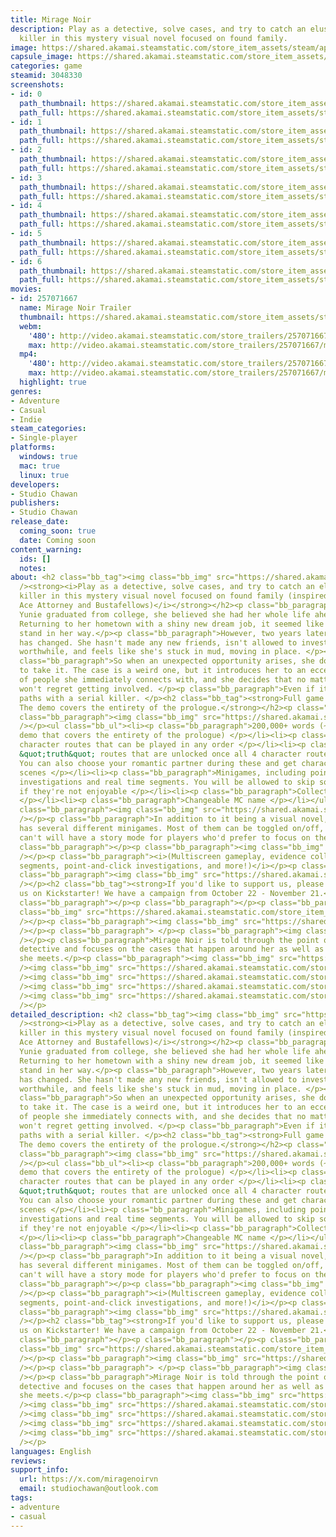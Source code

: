 ```yaml
---
title: Mirage Noir
description: Play as a detective, solve cases, and try to catch an elusive serial
  killer in this mystery visual novel focused on found family.
image: https://shared.akamai.steamstatic.com/store_item_assets/steam/apps/3048330/header.jpg?t=1731037545
capsule_image: https://shared.akamai.steamstatic.com/store_item_assets/steam/apps/3048330/capsule_231x87.jpg?t=1731037545
categories: game
steamid: 3048330
screenshots:
- id: 0
  path_thumbnail: https://shared.akamai.steamstatic.com/store_item_assets/steam/apps/3048330/ss_e02e38a91c2bbd0a9f926a1a78e371ea6d3dc5dd.600x338.jpg?t=1731037545
  path_full: https://shared.akamai.steamstatic.com/store_item_assets/steam/apps/3048330/ss_e02e38a91c2bbd0a9f926a1a78e371ea6d3dc5dd.1920x1080.jpg?t=1731037545
- id: 1
  path_thumbnail: https://shared.akamai.steamstatic.com/store_item_assets/steam/apps/3048330/ss_47b9278767b0819a2cfb59552a6d94003b68dbdc.600x338.jpg?t=1731037545
  path_full: https://shared.akamai.steamstatic.com/store_item_assets/steam/apps/3048330/ss_47b9278767b0819a2cfb59552a6d94003b68dbdc.1920x1080.jpg?t=1731037545
- id: 2
  path_thumbnail: https://shared.akamai.steamstatic.com/store_item_assets/steam/apps/3048330/ss_b7c2495c7d36e21a8961fee9377d78e978ea90b2.600x338.jpg?t=1731037545
  path_full: https://shared.akamai.steamstatic.com/store_item_assets/steam/apps/3048330/ss_b7c2495c7d36e21a8961fee9377d78e978ea90b2.1920x1080.jpg?t=1731037545
- id: 3
  path_thumbnail: https://shared.akamai.steamstatic.com/store_item_assets/steam/apps/3048330/ss_d18eff7303476f92763a7e1e9507cf240039c609.600x338.jpg?t=1731037545
  path_full: https://shared.akamai.steamstatic.com/store_item_assets/steam/apps/3048330/ss_d18eff7303476f92763a7e1e9507cf240039c609.1920x1080.jpg?t=1731037545
- id: 4
  path_thumbnail: https://shared.akamai.steamstatic.com/store_item_assets/steam/apps/3048330/ss_a694a1e502eb5558089bde720cf1b4adbb870993.600x338.jpg?t=1731037545
  path_full: https://shared.akamai.steamstatic.com/store_item_assets/steam/apps/3048330/ss_a694a1e502eb5558089bde720cf1b4adbb870993.1920x1080.jpg?t=1731037545
- id: 5
  path_thumbnail: https://shared.akamai.steamstatic.com/store_item_assets/steam/apps/3048330/ss_46afc6595e9f3d137eab348766727affdca32d90.600x338.jpg?t=1731037545
  path_full: https://shared.akamai.steamstatic.com/store_item_assets/steam/apps/3048330/ss_46afc6595e9f3d137eab348766727affdca32d90.1920x1080.jpg?t=1731037545
- id: 6
  path_thumbnail: https://shared.akamai.steamstatic.com/store_item_assets/steam/apps/3048330/ss_1b2cff3f9f411321c13482bcabe770c0e59fe5f2.600x338.jpg?t=1731037545
  path_full: https://shared.akamai.steamstatic.com/store_item_assets/steam/apps/3048330/ss_1b2cff3f9f411321c13482bcabe770c0e59fe5f2.1920x1080.jpg?t=1731037545
movies:
- id: 257071667
  name: Mirage Noir Trailer
  thumbnail: https://shared.akamai.steamstatic.com/store_item_assets/steam/apps/257071667/126a2a81e79c0c534fa50c54f63a7b7561fb10a6/movie_600x337.jpg?t=1731037539
  webm:
    '480': http://video.akamai.steamstatic.com/store_trailers/257071667/movie480_vp9.webm?t=1731037539
    max: http://video.akamai.steamstatic.com/store_trailers/257071667/movie_max_vp9.webm?t=1731037539
  mp4:
    '480': http://video.akamai.steamstatic.com/store_trailers/257071667/movie480.mp4?t=1731037539
    max: http://video.akamai.steamstatic.com/store_trailers/257071667/movie_max.mp4?t=1731037539
  highlight: true
genres:
- Adventure
- Casual
- Indie
steam_categories:
- Single-player
platforms:
  windows: true
  mac: true
  linux: true
developers:
- Studio Chawan
publishers:
- Studio Chawan
release_date:
  coming_soon: true
  date: Coming soon
content_warning:
  ids: []
  notes:
about: <h2 class="bb_tag"><img class="bb_img" src="https://shared.akamai.steamstatic.com/store_item_assets/steam/apps/3048330/extras/header_story_steam.png?t=1731037545"
  /><strong><i>Play as a detective, solve cases, and try to catch an elusive serial
  killer in this mystery visual novel focused on found family (inspired by games like
  Ace Attorney and Bustafellows)</i></strong></h2><p class="bb_paragraph"></p><p class="bb_paragraph">When
  Yunie graduated from college, she believed she had her whole life ahead of her.
  Returning to her hometown with a shiny new dream job, it seemed like nothing could
  stand in her way.</p><p class="bb_paragraph">However, two years later, not much
  has changed. She hasn't made any new friends, isn't allowed to investigate anything
  worthwhile, and feels like she's stuck in mud, moving in place. </p><p class="bb_paragraph"></p><p
  class="bb_paragraph">So when an unexpected opportunity arises, she doesn't hesitate
  to take it. The case is a weird one, but it introduces her to an eccentric team
  of people she immediately connects with, and she decides that no matter what, she
  won't regret getting involved. </p><p class="bb_paragraph">Even if it means crossing
  paths with a serial killer. </p><h2 class="bb_tag"><strong>Full game coming in 2026!
  The demo covers the entirety of the prologue.</strong></h2><p class="bb_paragraph"></p><p
  class="bb_paragraph"><img class="bb_img" src="https://shared.akamai.steamstatic.com/store_item_assets/steam/apps/3048330/extras/header_features_steam.png?t=1731037545"
  /></p><ul class="bb_ul"><li><p class="bb_paragraph">200,000+ words (~50,000 word
  demo that covers the entirety of the prologue) </p></li><li><p class="bb_paragraph">4
  character routes that can be played in any order </p></li><li><p class="bb_paragraph">2
  &quot;truth&quot; routes that are unlocked once all 4 character routes are cleared.
  You can also choose your romantic partner during these and get character-specific
  scenes </p></li><li><p class="bb_paragraph">Minigames, including point-and-click
  investigations and real time segments. You will be allowed to skip some of them
  if they're not enjoyable </p></li><li><p class="bb_paragraph">Collectable Side Stories
  </p></li><li><p class="bb_paragraph">Changeable MC name </p></li></ul><p class="bb_paragraph"></p><p
  class="bb_paragraph"><img class="bb_img" src="https://shared.akamai.steamstatic.com/store_item_assets/steam/apps/3048330/extras/subheader_gameplay.png?t=1731037545"
  /></p><p class="bb_paragraph">In addition to it being a visual novel, the game also
  has several different minigames. Most of them can be toggled on/off, and those that
  can't will have a story mode for players who'd prefer to focus on the plot instead.</p><p
  class="bb_paragraph"></p><p class="bb_paragraph"><img class="bb_img" src="https://shared.akamai.steamstatic.com/store_item_assets/steam/apps/3048330/extras/gameplay.png?t=1731037545"
  /></p><p class="bb_paragraph"><i>(Multiscreen gameplay, evidence collecting, deduction
  segments, point-and-click investigations, and more!)</i></p><p class="bb_paragraph"></p><p
  class="bb_paragraph"><img class="bb_img" src="https://shared.akamai.steamstatic.com/store_item_assets/steam/apps/3048330/extras/link_ks.png?t=1731037545"
  /></p><h2 class="bb_tag"><strong>If you'd like to support us, please consider backing
  us on Kickstarter! We have a campaign from October 22 - November 21.</strong></h2><p
  class="bb_paragraph"></p><p class="bb_paragraph"></p><p class="bb_paragraph"><img
  class="bb_img" src="https://shared.akamai.steamstatic.com/store_item_assets/steam/apps/3048330/extras/header_visuals.png?t=1731037545"
  /></p><p class="bb_paragraph"><img class="bb_img" src="https://shared.akamai.steamstatic.com/store_item_assets/steam/apps/3048330/extras/bgs.png?t=1731037545"
  /></p><p class="bb_paragraph"> </p><p class="bb_paragraph"><img class="bb_img" src="https://shared.akamai.steamstatic.com/store_item_assets/steam/apps/3048330/extras/header_cast_steam.png?t=1731037545"
  /></p><p class="bb_paragraph">Mirage Noir is told through the point of view of a
  detective and focuses on the cases that happen around her as well as the four boys
  she meets.</p><p class="bb_paragraph"><img class="bb_img" src="https://shared.akamai.steamstatic.com/store_item_assets/steam/apps/3048330/extras/characters_mc_steam.png?t=1731037545"
  /><img class="bb_img" src="https://shared.akamai.steamstatic.com/store_item_assets/steam/apps/3048330/extras/characters_jem_steam.png?t=1731037545"
  /><img class="bb_img" src="https://shared.akamai.steamstatic.com/store_item_assets/steam/apps/3048330/extras/characters_alexei_steam.png?t=1731037545"
  /><img class="bb_img" src="https://shared.akamai.steamstatic.com/store_item_assets/steam/apps/3048330/extras/characters_sami_steam.png?t=1731037545"
  /><img class="bb_img" src="https://shared.akamai.steamstatic.com/store_item_assets/steam/apps/3048330/extras/characters_thierry_steam.png?t=1731037545"
  /></p>
detailed_description: <h2 class="bb_tag"><img class="bb_img" src="https://shared.akamai.steamstatic.com/store_item_assets/steam/apps/3048330/extras/header_story_steam.png?t=1731037545"
  /><strong><i>Play as a detective, solve cases, and try to catch an elusive serial
  killer in this mystery visual novel focused on found family (inspired by games like
  Ace Attorney and Bustafellows)</i></strong></h2><p class="bb_paragraph"></p><p class="bb_paragraph">When
  Yunie graduated from college, she believed she had her whole life ahead of her.
  Returning to her hometown with a shiny new dream job, it seemed like nothing could
  stand in her way.</p><p class="bb_paragraph">However, two years later, not much
  has changed. She hasn't made any new friends, isn't allowed to investigate anything
  worthwhile, and feels like she's stuck in mud, moving in place. </p><p class="bb_paragraph"></p><p
  class="bb_paragraph">So when an unexpected opportunity arises, she doesn't hesitate
  to take it. The case is a weird one, but it introduces her to an eccentric team
  of people she immediately connects with, and she decides that no matter what, she
  won't regret getting involved. </p><p class="bb_paragraph">Even if it means crossing
  paths with a serial killer. </p><h2 class="bb_tag"><strong>Full game coming in 2026!
  The demo covers the entirety of the prologue.</strong></h2><p class="bb_paragraph"></p><p
  class="bb_paragraph"><img class="bb_img" src="https://shared.akamai.steamstatic.com/store_item_assets/steam/apps/3048330/extras/header_features_steam.png?t=1731037545"
  /></p><ul class="bb_ul"><li><p class="bb_paragraph">200,000+ words (~50,000 word
  demo that covers the entirety of the prologue) </p></li><li><p class="bb_paragraph">4
  character routes that can be played in any order </p></li><li><p class="bb_paragraph">2
  &quot;truth&quot; routes that are unlocked once all 4 character routes are cleared.
  You can also choose your romantic partner during these and get character-specific
  scenes </p></li><li><p class="bb_paragraph">Minigames, including point-and-click
  investigations and real time segments. You will be allowed to skip some of them
  if they're not enjoyable </p></li><li><p class="bb_paragraph">Collectable Side Stories
  </p></li><li><p class="bb_paragraph">Changeable MC name </p></li></ul><p class="bb_paragraph"></p><p
  class="bb_paragraph"><img class="bb_img" src="https://shared.akamai.steamstatic.com/store_item_assets/steam/apps/3048330/extras/subheader_gameplay.png?t=1731037545"
  /></p><p class="bb_paragraph">In addition to it being a visual novel, the game also
  has several different minigames. Most of them can be toggled on/off, and those that
  can't will have a story mode for players who'd prefer to focus on the plot instead.</p><p
  class="bb_paragraph"></p><p class="bb_paragraph"><img class="bb_img" src="https://shared.akamai.steamstatic.com/store_item_assets/steam/apps/3048330/extras/gameplay.png?t=1731037545"
  /></p><p class="bb_paragraph"><i>(Multiscreen gameplay, evidence collecting, deduction
  segments, point-and-click investigations, and more!)</i></p><p class="bb_paragraph"></p><p
  class="bb_paragraph"><img class="bb_img" src="https://shared.akamai.steamstatic.com/store_item_assets/steam/apps/3048330/extras/link_ks.png?t=1731037545"
  /></p><h2 class="bb_tag"><strong>If you'd like to support us, please consider backing
  us on Kickstarter! We have a campaign from October 22 - November 21.</strong></h2><p
  class="bb_paragraph"></p><p class="bb_paragraph"></p><p class="bb_paragraph"><img
  class="bb_img" src="https://shared.akamai.steamstatic.com/store_item_assets/steam/apps/3048330/extras/header_visuals.png?t=1731037545"
  /></p><p class="bb_paragraph"><img class="bb_img" src="https://shared.akamai.steamstatic.com/store_item_assets/steam/apps/3048330/extras/bgs.png?t=1731037545"
  /></p><p class="bb_paragraph"> </p><p class="bb_paragraph"><img class="bb_img" src="https://shared.akamai.steamstatic.com/store_item_assets/steam/apps/3048330/extras/header_cast_steam.png?t=1731037545"
  /></p><p class="bb_paragraph">Mirage Noir is told through the point of view of a
  detective and focuses on the cases that happen around her as well as the four boys
  she meets.</p><p class="bb_paragraph"><img class="bb_img" src="https://shared.akamai.steamstatic.com/store_item_assets/steam/apps/3048330/extras/characters_mc_steam.png?t=1731037545"
  /><img class="bb_img" src="https://shared.akamai.steamstatic.com/store_item_assets/steam/apps/3048330/extras/characters_jem_steam.png?t=1731037545"
  /><img class="bb_img" src="https://shared.akamai.steamstatic.com/store_item_assets/steam/apps/3048330/extras/characters_alexei_steam.png?t=1731037545"
  /><img class="bb_img" src="https://shared.akamai.steamstatic.com/store_item_assets/steam/apps/3048330/extras/characters_sami_steam.png?t=1731037545"
  /><img class="bb_img" src="https://shared.akamai.steamstatic.com/store_item_assets/steam/apps/3048330/extras/characters_thierry_steam.png?t=1731037545"
  /></p>
languages: English
reviews:
support_info:
  url: https://x.com/miragenoirvn
  email: studiochawan@outlook.com
tags:
- adventure
- casual
---
```


